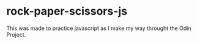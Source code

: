 # rock-paper-scissors-js

This was made to practice javascript as I make my way throught the Odin Project.
